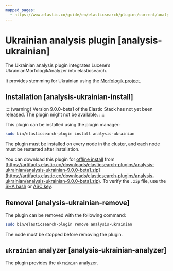 ```yaml
---
mapped_pages:
  - https://www.elastic.co/guide/en/elasticsearch/plugins/current/analysis-ukrainian.html
---
```


# Ukrainian analysis plugin [analysis-ukrainian]

The Ukrainian analysis plugin integrates Lucene’s UkrainianMorfologikAnalyzer into elasticsearch.

It provides stemming for Ukrainian using the [Morfologik project](https://github.com/morfologik/morfologik-stemming).


## Installation [analysis-ukrainian-install]

::::{warning}
Version 9.0.0-beta1 of the Elastic Stack has not yet been released. The plugin might not be available.
::::


This plugin can be installed using the plugin manager:

```sh
sudo bin/elasticsearch-plugin install analysis-ukrainian
```

The plugin must be installed on every node in the cluster, and each node must be restarted after installation.

You can download this plugin for [offline install](/reference/elasticsearch-plugins/plugin-management-custom-url.md) from [https://artifacts.elastic.co/downloads/elasticsearch-plugins/analysis-ukrainian/analysis-ukrainian-9.0.0-beta1.zip](https://artifacts.elastic.co/downloads/elasticsearch-plugins/analysis-ukrainian/analysis-ukrainian-9.0.0-beta1.zip). To verify the `.zip` file, use the [SHA hash](https://artifacts.elastic.co/downloads/elasticsearch-plugins/analysis-ukrainian/analysis-ukrainian-9.0.0-beta1.zip.sha512) or [ASC key](https://artifacts.elastic.co/downloads/elasticsearch-plugins/analysis-ukrainian/analysis-ukrainian-9.0.0-beta1.zip.asc).


## Removal [analysis-ukrainian-remove]

The plugin can be removed with the following command:

```sh
sudo bin/elasticsearch-plugin remove analysis-ukrainian
```

The node must be stopped before removing the plugin.


## `ukrainian` analyzer [analysis-ukrainian-analyzer]

The plugin provides the `ukrainian` analyzer.

